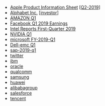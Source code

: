 
- [Apple Product Information Sheet](https://www.apple.com/legal/more-resources/docs/apple-product-information-sheet.pdf) [[Q2-2019](https://www.apple.com/ie/newsroom/2019/04/apple-reports-second-quarter-results/)]
- [Alphabet Inc.](https://abc.xyz/investor/static/pdf/20190429_alphabet_10Q.pdf?cache=7afe0eb) [[investor](https://abc.xyz/investor/)]
- [AMAZON Q1](https://ir.aboutamazon.com/static-files/2a08aa1d-de2c-40e9-8d15-eb786be32b0e)
- [Facebook Q1 2019 Earnings](https://investor.fb.com/investor-events/event-details/2019/Facebook-Q1-2019-Earnings/default.aspx)
- [Intel Reports First-Quarter 2019](https://s21.q4cdn.com/600692695/files/doc_financials/2019/Q1/Q1-2019_EarningsRelease_Final.pdf)
- [NVIDIA Q1 ](https://nvidianews.nvidia.com/news/nvidia-announces-financial-results-for-first-quarter-fiscal-2020)
- [microsoft FY-2019-Q1](https://www.microsoft.com/en-us/Investor/earnings/FY-2019-Q1/press-release-webcast)
- [Dell-emc Q1](https://investors.delltechnologies.com/financial-information/quarterly-results)
- [sap-2019-q1](https://www.sap.com/docs/download/investors/2019/sap-2019-q1-statement.pdf)
- [twitter](https://investor.twitterinc.com/home/default.aspx)
- [ibm](https://www.ibm.com/investor/events/earnings/1q19.html)
- [oracle](https://www.oracle.com/corporate/pressrelease/earnings-q1fy19-091718.html)
- [qualcomm](https://investor.qualcomm.com/financial-information/quarterly-results)
- [samsung](https://news.samsung.com/global/samsung-electronics-announces-first-quarter-2019-results)
- [huawei](https://www.huawei.com/en/press-events/news/2019/4/huawei-q1-2019-business-results)
- [alibabagroup](https://www.alibabagroup.com/en/ir/earnings)
- [salesforce](https://investor.salesforce.com/events-and-presentations/event-details/2019/Salesforces-Q1-FY20-Results/default.aspx)
- [tencent](https://www.tencent.com/en-us/investor.html)
